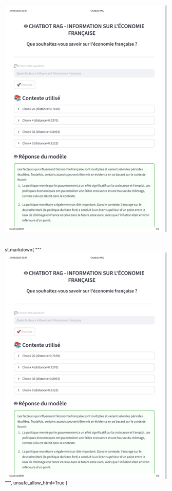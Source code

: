 # <a href="images/AppStreamlit.pdf">
#  <img src="images/image_web_streamlit.png" alt="Aperçu du PDF" width="800"/>
# </a>

st.markdown(
    """
    <a href="images/ChatbotRAG.pdf" target="_blank">
        <img src="images/image_web_streamlit.png" alt="Aperçu du PDF" width="800"/>
    </a>
    """,
    unsafe_allow_html=True
)
